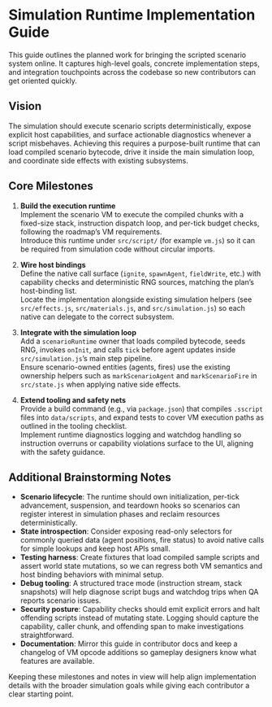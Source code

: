 # Simulation Runtime Implementation Guide

This guide outlines the planned work for bringing the scripted scenario system online. It captures high-level goals, concrete implementation steps, and integration touchpoints across the codebase so new contributors can get oriented quickly.

## Vision

The simulation should execute scenario scripts deterministically, expose explicit host capabilities, and surface actionable diagnostics whenever a script misbehaves. Achieving this requires a purpose-built runtime that can load compiled scenario bytecode, drive it inside the main simulation loop, and coordinate side effects with existing subsystems.

## Core Milestones

1. **Build the execution runtime**  
   Implement the scenario VM to execute the compiled chunks with a fixed-size stack, instruction dispatch loop, and per-tick budget checks, following the roadmap’s VM requirements.  
   Introduce this runtime under `src/script/` (for example `vm.js`) so it can be required from simulation code without circular imports.

2. **Wire host bindings**  
   Define the native call surface (`ignite`, `spawnAgent`, `fieldWrite`, etc.) with capability checks and deterministic RNG sources, matching the plan’s host-binding list.  
   Locate the implementation alongside existing simulation helpers (see `src/effects.js`, `src/materials.js`, and `src/simulation.js`) so each native can delegate to the correct subsystem.

3. **Integrate with the simulation loop**  
   Add a `scenarioRuntime` owner that loads compiled bytecode, seeds RNG, invokes `onInit`, and calls `tick` before agent updates inside `src/simulation.js`’s main step pipeline.  
   Ensure scenario-owned entities (agents, fires) use the existing ownership helpers such as `markScenarioAgent` and `markScenarioFire` in `src/state.js` when applying native side effects.

4. **Extend tooling and safety nets**  
   Provide a build command (e.g., via `package.json`) that compiles `.sscript` files into `data/scripts`, and expand tests to cover VM execution paths as outlined in the tooling checklist.  
   Implement runtime diagnostics logging and watchdog handling so instruction overruns or capability violations surface to the UI, aligning with the safety guidance.

## Additional Brainstorming Notes

- **Scenario lifecycle**: The runtime should own initialization, per-tick advancement, suspension, and teardown hooks so scenarios can register interest in simulation phases and reclaim resources deterministically.
- **State introspection**: Consider exposing read-only selectors for commonly queried data (agent positions, fire status) to avoid native calls for simple lookups and keep host APIs small.
- **Testing harness**: Create fixtures that load compiled sample scripts and assert world state mutations, so we can regress both VM semantics and host binding behaviors with minimal setup.
- **Debug tooling**: A structured trace mode (instruction stream, stack snapshots) will help diagnose script bugs and watchdog trips when QA reports scenario issues.
- **Security posture**: Capability checks should emit explicit errors and halt offending scripts instead of mutating state. Logging should capture the capability, caller chunk, and offending span to make investigations straightforward.
- **Documentation**: Mirror this guide in contributor docs and keep a changelog of VM opcode additions so gameplay designers know what features are available.

Keeping these milestones and notes in view will help align implementation details with the broader simulation goals while giving each contributor a clear starting point.
